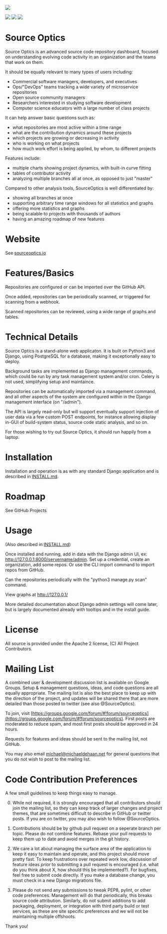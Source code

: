 
![](https://raw.githubusercontent.com/sourceoptics/source_optics/master/source_optics/static/logo_bg.png?s=400)

![](https://img.shields.io/badge/dynotherms-connected-blue) ![](https://img.shields.io/badge/infracells-up-green) ![](https://img.shields.io/badge/megathrusters-go-green)

Source Optics
=============

Source Optics is an advanced source code repository dashboard, focused on understanding
evolving code activity in an organization and the teams that work on them.

It should be equally relevant to many types of users including:

* Commercial software managers, developers, and executives
* Ops/"DevOps" teams tracking a wide variety of microservice repositories
* Open source community managers
* Researchers interested in studying software development
* Computer science educators with a large number of class projects

It can help answer basic questions such as:

* what repositories are most active within a time range
* what are the contribution dynamics around these projects
* which projects are growing or decreasing in activity
* who is working on what projects
* how much work effort is being applied, by whom, to different projects

Features include:

* multiple charts showing project dynamics, with built-in curve fitting
* tables of contributor activity
* analyzing multiple branches all at once, as opposed to just "master"

Compared to other analysis tools, SourceOptics is well differentiated by:

* showing all branches at once
* supporting arbitrary time range windows for all statistics and graphs
* offering more statistics and graphs
* being scalable to projects with thousands of authors
* having an amazing roadmap of new features

Website
=======

See [sourceoptics.io](https://sourceoptics.io)

Features/Basics
===============

Repositories are configured or can be imported over the GitHub API.

Once added, repositories can be periodically scanned, or triggered for scanning from a webhook.

Scanned repositories can be reviewed, using a wide range of graphs and tables.

Technical Details
=================

Source Optics is a stand-alone web applicaton.  It is built on Python3 and Django, using PostgreSQL
for a database, making it exceptionally easy to deploy.

Background tasks are implemented as Django management commands, which could be run by
any task management system and/or cron.  Celery is not used, simplifying setup and
maintaince.

Repositories can be automatically imported via a management command, and all other aspects
of the system are configured within in the Django management interface (on "/admin").

The API is largely read-only but will support eventually support injection of user data via a few custom
POST endpoints, for instance allowing display in-GUI of build-system status, source code
static analysis, and so on. 

For those wishing to try out Source Optics, it should run happily from a laptop.

Installation
============

Installation and operation is as with any standard Django application and is described in [INSTALL.md](https://github.com/sourceoptics/source_optics/blob/master/INSTALL.md).

Roadmap
=======

See GitHub Projects

Usage
=====

(Also described in [INSTALL.md](https://github.com/sourceoptics/source_optics/blob/master/INSTALL.md))

Once installed and running, add in data with the Django admin UI, ex: http://127.0.0.1:8000/servername/admin.
Set up a credential, create an organization, add some repos.  Or use the CLI import command to import repos from GitHub.

Can the repositories periodically with the "python3 manage.py scan" command.

View graphs at http://127.0.0.1/

More detailed documentation about Django admin settings will come later, but is largely
documented already with tooltips and in the install guide.

License
=======

All source is provided under the Apache 2 license, (C) All Project Contributors.

Mailing List
============

A combined user & development discussion list is available on Google Groups. Setup & management questions, ideas,
and code questions are all equally appropriate.  The mailing list is also the best place to keep up with the 
direction of the project, and updates will be shared there that are more detailed than those posted to twitter (see also
@SourceOptics).

To join, visit [https://groups.google.com/forum/#!forum/sourceoptics](https://groups.google.com/forum/#!forum/sourceoptics).  First posts are moderated to reduce spam, and most first posts should be approved in 24 hours.

Requests for features and ideas should be sent to the mailing list, not GitHub.

You may also email michael@michaeldehaan.net for general questions that you do not wish to post to the mailing list.

Code Contribution Preferences
=============================

A few small guidelines to keep things easy to manage.

0) While not required, it is strongly encouraged that all contributors should join the mailing list, so they can keep track of larger changes and project themes, that are sometimes difficult to describe in GitHub or twitter posts.  If you are on twitter, you may also wish to follow @SourceOptics.

1) Contributions should be by github pull request on a seperate branch per topic. Please do not combine features. Rebase your pull requests to keep them up to date and avoid merges in the git history.  

2) We care a lot about managing the surface area of the application to keep it easy to maintain and operate, and this project should move pretty fast. To keep frustrations over repeated work low, discussion of feature ideas *prior* to submitting a pull request is  encouraged (i.e. what do you think about X, how should this be implemented?). For bugfixes, feel free to submit code directly. If you make a database change, you must check in a new Django migrations file.

3) Please do not send any submissions to tweak PEP8, pylint, or other code preferences.  Management will do that periodically, this breaks source code attribution.  Similarly, do not submit additions to add packaging, deployment, or integration with third party build or test services, as these are site specific preferences and we will not be maintaining multiple offshoots.

Thank you!
